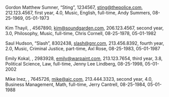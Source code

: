 Gordon Matthew Sumner, “Sting”, 1234567, sting@thepolice.com, 212.123.4567,
first year, 4.0, Music, English, full-time, Andy Summers, 08-25-1969, 05-01-1973

Kim Thayil, , 4567890, kim@soundgarden.com, 206.123.4567, second year, 3.0,
Philosophy, Music, full-time, Chris Cornell, 08-25-1978, 05-01-1982

Saul Hudson, “Slash”, 8302438, slash@gnr.com, 213.456.8392, fourth year,
2.0, Music, Criminal Justice, part-time, Axl Rose, 08-25-1983, 05-01-1987

Emily Kokal, , 2983928, emily@warpaint.com, 213.123.7654, third year, 3.8,
Political Science, Law, full-time, Jenny Lee Lindberg, 08-25-1998, 05-01-2002

Mike Inez, , 7645726, mike@aic.com, 213.444.3323, second year, 4.0,
Business Management, Math, full-time, Jerry Cantrell, 08-25-1984, 05-01-1988
